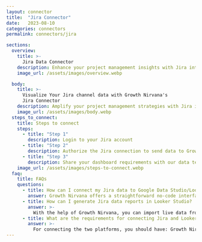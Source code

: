 ```yaml
---
layout: connector
title:  "Jira Connector"
date:   2023-08-10
categories: connectors
permalink: connectors/jira

sections:
  overview:
    title: >-
      Jira Data Connector
    description: Enhance your project management insights with Jira integration. Seamlessly merge project data from Jira with Looker Studio's analytical capabilities, unlocking insights that shape development strategies, task performance, and operational excellence.
    image_url: /assets/images/overview.webp

  body:
    title: >-
      Visualize Your Jira channel data with Growth Nirvana's
      Jira Connector
    description: Amplify your project management strategies with Jira insights integrated into Looker Studio.
    image_url: /assets/images/body.webp
  steps_to_connect:
    title: Steps to connect
    steps:
      - title: "Step 1"
        description: Login to your Jira account
      - title: "Step 2"
        description: Authorize the Jira connection to send data to Growth Nirvana
      - title: "Step 3"
        description: Share your dashboard requirements with our data team. We will build the report for you.
    image_url: /assets/images/steps-to-connect.webp
  faq:
    title: FAQs
    questions:
      - title: How can I connect my Jira data to Google Data Studio/Looker Studio?
        answer: Growth Nirvana offers a straightforward no-code interface to connect to Jira data sources.
      - title: How can I generate Jira data reports in Looker Studio?
        answer: >-
          With the help of Growth Nirvana, you can import live data from Jira into Looker Studio. These data can be viewed in charts, tables, and dashboards to generate branded reports that can be shared instantly.
      - title: What are the requirements for connecting Jira and Looker Studio?
        answer: >-
          For connecting the two platforms, you should have: Growth Nirvana Account and Jira Ads Account
---
```

